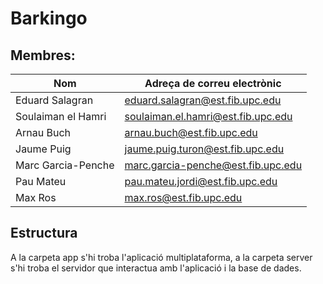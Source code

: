 # Barkingo

## Membres:
| Nom                | Adreça de correu electrònic        |
|--------------------|------------------------------------|
| Eduard Salagran    | eduard.salagran@est.fib.upc.edu    |
| Soulaiman el Hamri | soulaiman.el.hamri@est.fib.upc.edu |
| Arnau Buch         | arnau.buch@est.fib.upc.edu         |
| Jaume Puig         | jaume.puig.turon@est.fib.upc.edu   |
| Marc Garcia-Penche | marc.garcia-penche@est.fib.upc.edu |
| Pau Mateu          | pau.mateu.jordi@est.fib.upc.edu    |
| Max Ros            | max.ros@est.fib.upc.edu            |

## Estructura
A la carpeta app s'hi troba l'aplicació multiplataforma, a la carpeta server s'hi troba el servidor que interactua amb l'aplicació i la base de dades.